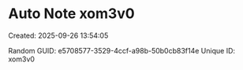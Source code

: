 ﻿# Auto Note xom3v0
Created: 2025-09-26 13:54:05

Random GUID: e5708577-3529-4ccf-a98b-50b0cb83f14e
Unique ID: xom3v0
